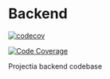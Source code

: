 # Backend

[![codecov](https://codecov.io/github/codecov/example-javascript/branch/main/graph/badge.svg?token=JFXAG3vvev)](https://app.codecov.io/github/codecov/example-javascript)

[![Code Coverage](https://github.com/aamines/backend/actions/workflows/coverage.yml/badge.svg)](https://github.com/aamines/backend/actions/workflows/coverage.yml)

Projectia backend codebase
